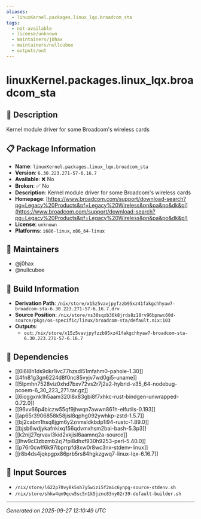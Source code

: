 ```yaml
---
aliases:
  - linuxKernel.packages.linux_lqx.broadcom_sta
tags:
  - not-available
  - license/unknown
  - maintainers/j0hax
  - maintainers/nullcubee
  - outputs/out
---
```


# linuxKernel.packages.linux_lqx.broadcom_sta

## 📝 Description

Kernel module driver for some Broadcom's wireless cards

## 📋 Package Information

- **Name**: `linuxKernel.packages.linux_lqx.broadcom_sta`
- **Version**: `6.30.223.271-57-6.16.7`
- **Available**: ❌ No
- **Broken**: ✅ No
- **Description**: Kernel module driver for some Broadcom's wireless cards
- **Homepage**: [https://www.broadcom.com/support/download-search?pg=Legacy%20Products&pf=Legacy%20Wireless&pn&pa&po&dk&pl](https://www.broadcom.com/support/download-search?pg=Legacy%20Products&pf=Legacy%20Wireless&pn&pa&po&dk&pl)
- **License**: `unknown`
- **Platforms**: `i686-linux`, `x86_64-linux`
## 👥 Maintainers

- @j0hax
- @nullcubee


## 🔧 Build Information

- **Derivation Path**: `/nix/store/x15z5vavjpyfzzb95xz41fakgchhyaw7-broadcom-sta-6.30.223.271-57-6.16.7.drv`
- **Source Position**: `/nix/store/ns30sqxb36k8jrds8z18rv96bpnwc60d-source/pkgs/os-specific/linux/broadcom-sta/default.nix:103`
- **Outputs**:
  - `out`:  `/nix/store/x15z5vavjpyfzzb95xz41fakgchhyaw7-broadcom-sta-6.30.223.271-57-6.16.7`

## 🔗 Dependencies

- [[0i6l8h1ds9dkr1ivc77hzsdl51mfahm0-pahole-1.30]]
- [[4fn81g3gn6224d8f0nc85vyjv7wd0gi5-uname]]
- [[5lpmhn7528viz0xhd7bxv72vs2r7j2a2-hybrid-v35_64-nodebug-pcoem-6_30_223_271.tar.gz]]
- [[6icggxnk1h5aam320l8x83gbi8f7xhkc-rust-bindgen-unwrapped-0.72.0]]
- [[96vv66p4biczw55qf9jhwqn7awwn861h-elfutils-0.193]]
- [[ap65r3906858k58jisl8qphg092ywhkp-zstd-1.5.7]]
- [[bj2cabm1hsq8jgm6y2znmsldkbdp1i94-rustc-1.89.0]]
- [[bjsb6wdjykafnkixq156qdvmxhsm2bai-bash-5.3p3]]
- [[k2nij27qrvavl3kid2xkjisl6aamnq2a-source]]
- [[lhw9cl3zbzmb2zj7fpi8dhxf930h9253-perl-5.40.0]]
- [[p76r0cwlf6k97ibprrpfd8xw0r8wc3nx-stdenv-linux]]
- [[r8b4ds4jqkpgpx86prb5rs84hgkzgwq7-linux-lqx-6.16.7]]

## 📁 Input Sources

- `/nix/store/l622p70vy8k5sh7y5wizi5f2mic6ynpg-source-stdenv.sh`
- `/nix/store/shkw4qm9qcw5sc5n1k5jznc83ny02r39-default-builder.sh`

---
*Generated on 2025-09-27 12:10:49 UTC*
